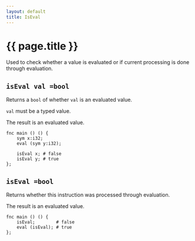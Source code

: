 ```yaml
---
layout: default
title: IsEval
---
```

# {{ page.title }}

Used to check whether a value is evaluated or if current processing is done through evaluation.

## `isEval val =bool`

Returns a `bool` of whether `val` is an evaluated value.

`val` must be a typed value.

The result is an evaluated value.

```
fnc main () () {
    sym x:i32;
    eval (sym y:i32);

    isEval x; # false
    isEval y; # true
};
```

## `isEval =bool`

Returns whether this instruction was processed through evaluation.

The result is an evaluated value.

```
fnc main () () {
    isEval;        # false
    eval (isEval); # true
};
```